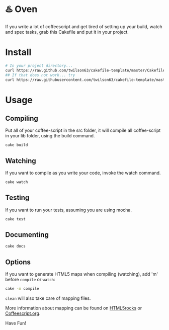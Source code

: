 # ♨️ Oven

If you write a lot of coffeescript and get tired of 
setting up your build, watch and spec tasks, grab this 
Cakefile and put it in your project.

# Install

```bash
# In your project directory...
curl https://raw.github.com/twilson63/cakefile-template/master/Cakefile >> Cakefile
## If that does not work... try
curl https://raw.githubusercontent.com/twilson63/cakefile-template/master/Cakefile >> Cakefile

```
# Usage

## Compiling

Put all of your coffee-script in the src folder, it will compile all coffee-script
in your lib folder, using the build command.

```bash
cake build
```

## Watching 

If you want to compile as you write your code, invoke the watch command.

```bash
cake watch
```

## Testing

If you want to run your tests, assuming you are using mocha.

```bash
cake test
```

## Documenting

```bash
cake docs
```

## Options ##
If you want to generate HTML5 maps when compiling (watching), add 'm' before `compile` or `watch`:

```bash
cake -m compile
```

`clean` will also take care of mapping files. 

More information about mapping can be found on [HTML5rocks](http://www.html5rocks.com/en/tutorials/developertools/sourcemaps/) or [Coffeescript.org](http://coffeescript.org/#source-maps).


Have Fun! 
